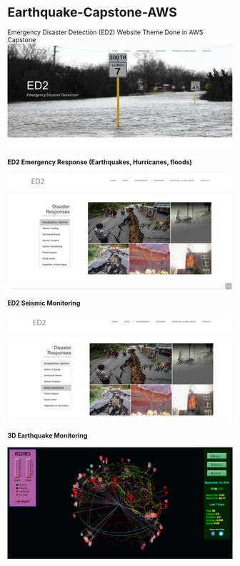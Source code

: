 # Earthquake-Capstone-AWS
Emergency Disaster Detection (ED2) Website Theme Done in AWS Capstone
![ED2 Web Application](https://github.com/lethompson/Earthquake-Capstone-AWS/blob/master/ED2_landingpage.png)

#### ED2 Emergency Response (Earthquakes, Hurricanes, floods)

![ED2 Visualization Responses](https://github.com/lethompson/Earthquake-Capstone-AWS/blob/master/VisualizationResponse.png)


#### ED2 Seismic Monitoring

![Seismic Monitoring](https://github.com/lethompson/Earthquake-Capstone-AWS/blob/master/seismic_monitoring.png)

#### 3D Earthquake Monitoring

![3D Earthquakes](https://github.com/lethompson/Earthquake-Capstone-AWS/blob/master/EQ3D.png)
